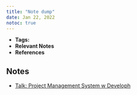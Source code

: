 ```yaml
---
title: "Note dump"
date: Jan 22, 2022
notoc: true
---
```


- **Tags:**
- **Relevant Notes**
- **References**


## Notes
- [Talk: Project Management System w Developh](notes/talk-project-mngmt.md)